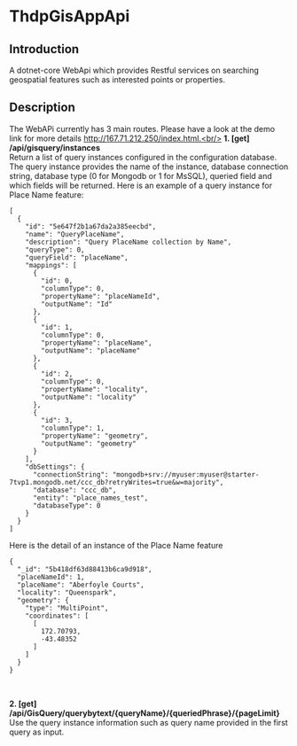 # ThdpGisAppApi
## Introduction
A dotnet-core WebApi which provides Restful services on searching geospatial features such as interested points or properties.

## Description
The WebAPi currently has 3 main routes. Please have a look at the demo link for more details http://167.71.212.250/index.html.<br/> 
**1. [get] /api/gisquery/instances</br>**
Return a list of query instances configured in the configuration database.
The query instance provides the name of the instance, database connection string, database type (0 for Mongodb or 1 for MsSQL), queried field and which fields will be returned.
Here is an example of a query instance for Place Name feature:
```
[
  {
    "id": "5e647f2b1a67da2a385eecbd",
    "name": "QueryPlaceName",
    "description": "Query PlaceName collection by Name",
    "queryType": 0,
    "queryField": "placeName",
    "mappings": [
      {
        "id": 0,
        "columnType": 0,
        "propertyName": "placeNameId",
        "outputName": "Id"
      },
      {
        "id": 1,
        "columnType": 0,
        "propertyName": "placeName",
        "outputName": "placeName"
      },
      {
        "id": 2,
        "columnType": 0,
        "propertyName": "locality",
        "outputName": "locality"
      },
      {
        "id": 3,
        "columnType": 1,
        "propertyName": "geometry",
        "outputName": "geometry"
      }
    ],
    "dbSettings": {
      "connectionString": "mongodb+srv://myuser:myuser@starter-7tvp1.mongodb.net/ccc_db?retryWrites=true&w=majority",
      "database": "ccc_db",
      "entity": "place_names_test",
      "databaseType": 0
    }
  }
]
```
Here is the detail of an instance of the Place Name feature
```
{
  "_id": "5b418df63d88413b6ca9d918",
  "placeNameId": 1,
  "placeName": "Aberfoyle Courts",
  "locality": "Queenspark",
  "geometry": {
    "type": "MultiPoint",
    "coordinates": [
      [
        172.70793,
        -43.48352
      ]
    ]
  }
}
```
<br/>

**2. [get] /api/GisQuery/querybytext/{queryName}/{queriedPhrase}/{pageLimit}</br>**
Use the query instance information such as query name provided in the first query as input. 
